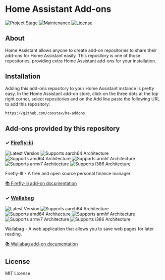 # Home Assistant Add-ons

![Project Stage][project-stage-shield]
![Maintenance][maintenance-shield]
[![License][license-shield]](LICENSE.md)

## About

Home Assistant allows anyone to create add-on repositories to share their
add-ons for Home Assistant easily. This repository is one of those repositories,
providing extra Home Assistant add-ons for your installation.

## Installation

Adding this add-ons repository to your Home Assistant instance is pretty easy. In the
Home Assistant add-on store, click on the three dots at the top right corner,
select repositories and on the Add line paste the following URL to add this repository:

```txt
https://github.com/coostax/ha-addons
```

## Add-ons provided by this repository

### &#10003; [Firefly-iii][addon-firefly-iii]

![Latest Version][firefly-iii-version-shield]
![Supports aarch64 Architecture][firefly-iii-aarch64-shield]
![Supports amd64 Architecture][firefly-iii-amd64-shield]
![Supports armhf Architecture][firefly-iii-armhf-shield]
![Supports armv7 Architecture][firefly-iii-armv7-shield]
![Supports i386 Architecture][firefly-iii-i386-shield]

Firefly-III - A free and open source personal finance manager

[:books: Firefly-iii add-on documentation][firefly-iii-docs]

### &#10003; [Wallabag][addon-wallabag]

![Latest Version][wallabag-version-shield]
![Supports aarch64 Architecture][wallabag-aarch64-shield]
![Supports amd64 Architecture][wallabag-amd64-shield]
![Supports armhf Architecture][wallabag-armhf-shield]
![Supports armv7 Architecture][wallabag-armv7-shield]
![Supports i386 Architecture][wallabag-i386-shield]

Wallabag - A web application that allows you to save web pages for later reading.

[:books: Wallabag add-on documentation][wallabag-docs]

## License

MIT License

[addon-firefly-iii]: https://github.com/coostax/addon-firefly-iii/blob/2.1.0/README.md
[firefly-iii-version-shield]:  https://img.shields.io/badge/version-v2.1.0-blue.svg
[firefly-iii-aarch64-shield]: https://img.shields.io/badge/aarch64-yes-green.svg
[firefly-iii-amd64-shield]: https://img.shields.io/badge/amd64-yes-green.svg
[firefly-iii-armhf-shield]: https://img.shields.io/badge/armhf-no-red.svg
[firefly-iii-armv7-shield]: https://img.shields.io/badge/armv7-yes-green.svg
[firefly-iii-i386-shield]: https://img.shields.io/badge/i386-yes-green.svg
[firefly-iii-docs]: https://github.com/coostax/addon-firefly-iii/blob/2.1.0/firefly-iii/DOCS.md

[addon-wallabag]: https://github.com/coostax/addon-wallabag/blob/v0.2.2/README.md
[wallabag-version-shield]:  https://img.shields.io/badge/version-v0.2.2-blue.svg
[wallabag-aarch64-shield]: https://img.shields.io/badge/aarch64-yes-green.svg
[wallabag-amd64-shield]: https://img.shields.io/badge/amd64-yes-green.svg
[wallabag-armhf-shield]: https://img.shields.io/badge/armhf-no-red.svg
[wallabag-armv7-shield]: https://img.shields.io/badge/armv7-yes-green.svg
[wallabag-i386-shield]: https://img.shields.io/badge/i386-yes-green.svg
[wallabag-docs]: https://github.com/coostax/addon-wallabag/blob/v0.2.2/wallabag/DOCS.md

[project-stage-shield]: https://img.shields.io/badge/project%20stage-experimental-yellow.svg
[maintenance-shield]: https://img.shields.io/maintenance/yes/2022.svg
[license-shield]: https://img.shields.io/github/license/coostax/ha-addons.svg
